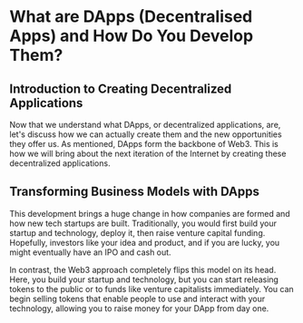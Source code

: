 # What are DApps (Decentralised Apps) and How Do You Develop Them?

## Introduction to Creating Decentralized Applications

Now that we understand what DApps, or decentralized applications, are, let's discuss how we can actually create them and the new opportunities they offer us. As mentioned, DApps form the backbone of Web3. This is how we will bring about the next iteration of the Internet by creating these decentralized applications.

## Transforming Business Models with DApps

This development brings a huge change in how companies are formed and how new tech startups are built. Traditionally, you would first build your startup and technology, deploy it, then raise venture capital funding. Hopefully, investors like your idea and product, and if you are lucky, you might eventually have an IPO and cash out.

In contrast, the Web3 approach completely flips this model on its head. Here, you build your startup and technology, but you can start releasing tokens to the public or to funds like venture capitalists immediately. You can begin selling tokens that enable people to use and interact with your technology, allowing you to raise money for your DApp from day one.
